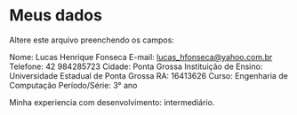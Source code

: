 # Meus dados

Altere este arquivo preenchendo os campos:

Nome: Lucas Henrique Fonseca
E-mail: lucas_hfonseca@yahoo.com.br
Telefone: 42 984285723
Cidade: Ponta Grossa
Instituição de Ensino: Universidade Estadual de Ponta Grossa
RA: 16413626
Curso: Engenharia de Computação
Período/Série: 3° ano

Minha experiencia com desenvolvimento: intermediário.
